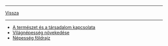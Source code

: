 
---

[Vissza](../../../README.md)

---

- [A természet és a társadalom kapcsolata](./foldrajz/A-termeszet-es-a-tarsadalom-kapcsolata.md)
- [Világnépesség növekedése](./foldrajz/vilagnepesseg-novekedese.md)
- [Népesség földrajz](./foldrajz/nepesseg-foldrajz.md)